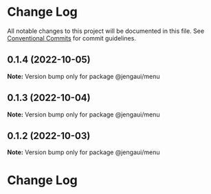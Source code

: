 # Change Log

All notable changes to this project will be documented in this file.
See [Conventional Commits](https://conventionalcommits.org) for commit guidelines.

## 0.1.4 (2022-10-05)

**Note:** Version bump only for package @jengaui/menu

## 0.1.3 (2022-10-04)

**Note:** Version bump only for package @jengaui/menu

## 0.1.2 (2022-10-03)

**Note:** Version bump only for package @jengaui/menu

# Change Log
